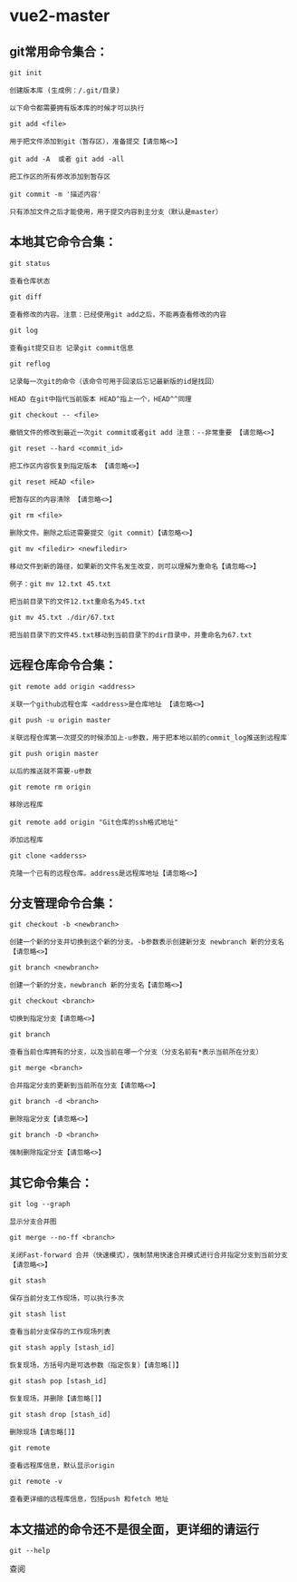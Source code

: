 # vue2-master

## git常用命令集合：

    git init

    创建版本库 (生成例：/.git/目录)

    以下命令都需要拥有版本库的时候才可以执行

    git add <file>

    用于把文件添加到git（暂存区），准备提交【请忽略<>】

    git add -A  或者 git add -all

    把工作区的所有修改添加到暂存区

    git commit -m '描述内容'

    只有添加文件之后才能使用，用于提交内容到主分支（默认是master）

## 本地其它命令合集：

    git status

    查看仓库状态

    git diff

    查看修改的内容。注意：已经使用git add之后，不能再查看修改的内容

    git log

    查看git提交日志 记录git commit信息

    git reflog

    记录每一次git的命令（该命令可用于回滚后忘记最新版的id是找回）

    HEAD 在git中指代当前版本 HEAD^指上一个，HEAD^^同理

    git checkout -- <file>

    撤销文件的修改到最近一次git commit或者git add 注意：--非常重要 【请忽略<>】

    git reset --hard <commit_id>

    把工作区内容恢复到指定版本 【请忽略<>】

    git reset HEAD <file>

    把暂存区的内容清除 【请忽略<>】

    git rm <file>

    删除文件。删除之后还需要提交（git commit）【请忽略<>】

    git mv <filedir> <newfiledir>

    移动文件到新的路径，如果新的文件名发生改变，则可以理解为重命名【请忽略<>】

    例子：git mv 12.txt 45.txt

    把当前目录下的文件12.txt重命名为45.txt

    git mv 45.txt ./dir/67.txt

    把当前目录下的文件45.txt移动到当前目录下的dir目录中，并重命名为67.txt

## 远程仓库命令合集：

    git remote add origin <address>

    关联一个github远程仓库 <address>是仓库地址 【请忽略<>】

    git push -u origin master

    关联远程仓库第一次提交的时候添加上-u参数，用于把本地以前的commit_log推送到远程库

    git push origin master

    以后的推送就不需要-u参数

    git remote rm origin

    移除远程库

    git remote add origin "Git仓库的ssh格式地址"

    添加远程库

    git clone <adderss>

    克隆一个已有的远程仓库。address是远程库地址【请忽略<>】

## 分支管理命令合集：

    git checkout -b <newbranch>

    创建一个新的分支并切换到这个新的分支。-b参数表示创建新分支 newbranch 新的分支名【请忽略<>】

    git branch <newbranch>

    创建一个新的分支，newbranch 新的分支名【请忽略<>】

    git checkout <branch>

    切换到指定分支【请忽略<>】

    git branch

    查看当前仓库拥有的分支，以及当前在哪一个分支（分支名前有*表示当前所在分支）

    git merge <branch>

    合并指定分支的更新到当前所在分支【请忽略<>】

    git branch -d <branch>

    删除指定分支【请忽略<>】

    git branch -D <branch>

    强制删除指定分支【请忽略<>】

## 其它命令集合：

    git log --graph

    显示分支合并图

    git merge --no-ff <branch>

    关闭Fast-forward 合并（快速模式），强制禁用快速合并模式进行合并指定分支到当前分支【请忽略<>】

    git stash

    保存当前分支工作现场，可以执行多次

    git stash list

    查看当前分支保存的工作现场列表

    git stash apply [stash_id]

    恢复现场，方括号内是可选参数（指定恢复）【请忽略[]】

    git stash pop [stash_id]

    恢复现场，并删除【请忽略[]】

    git stash drop [stash_id]

    删除现场【请忽略[]】

    git remote

    查看远程库信息，默认显示origin

    git remote -v

    查看更详细的远程库信息，包括push 和fetch 地址

## 本文描述的命令还不是很全面，更详细的请运行

    git --help

查阅
